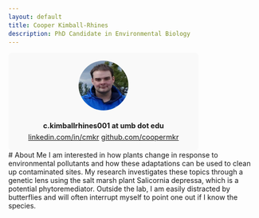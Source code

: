 ```yaml
---
layout: default
title: Cooper Kimball-Rhines
description: PhD Candidate in Environmental Biology
---
```


<style>
.container {
  display: flex;
  flex-wrap: wrap;
}
.sidebar {
  flex: 1 1 300px;
  max-width: 350px;
  margin-right: 2rem;
  padding: 1rem;
  background-color: #f9f9f9;
  border-radius: 8px;
  text-align: center;
}
.sidebar img {
  width: 100px;
  height: 100px;
  border-radius: 50%;
  object-fit: cover;
}
.sidebar .contact-info {
  margin-top: 1rem;
  font-size: 0.9rem;
  line-height: 1.6;
}
.main-content {
  flex: 3 1 600px;
}
</style>

<div class="container">
  <div class="sidebar">
    <img src="Headshot.png"/>
    <div class="contact-info">
      <strong>c.kimballrhines001 at umb dot edu</strong>
      <a href="linkedin.com/in/cmkr" target="_blank">linkedin.com/in/cmkr</a>
      <a href="https://github.com/coopermkr" target="_blank">github.com/coopermkr</a>
    </div>
  </div>
  <div class="main-content">
    # About Me
    I am interested in how plants change in response to environmental pollutants and how these adaptations can be used to clean up contaminated sites. My research investigates these topics through a genetic lens using the salt marsh plant Salicornia depressa, which is a potential phytoremediator. Outside the lab, I am easily distracted by butterflies and will often interrupt myself to point one out if I know the species. 
  </div>
</div>

